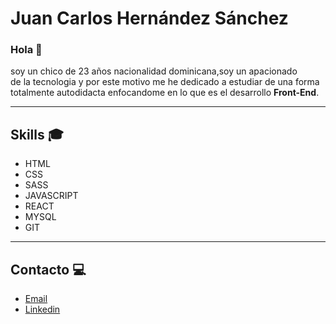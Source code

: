 # Juan Carlos Hernández Sánchez

### Hola :wave:

soy un chico de 23 años nacionalidad dominicana,soy un apacionado  
de la tecnologia y por este motivo me he dedicado a estudiar de una forma  
totalmente autodidacta enfocandome en lo que es el desarrollo **Front-End**.

---

## Skills :mortar_board:

* HTML
* CSS
* SASS
* JAVASCRIPT
* REACT
* MYSQL
* GIT

---

## Contacto :computer:

* [Email](mailto:juan_carlos008@outlook.com)
* [Linkedin](https://www.linkedin.com/in/juan-carlos008)

